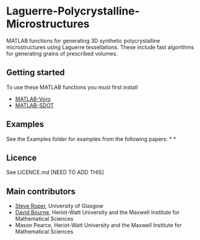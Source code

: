 # Laguerre-Polycrystalline-Microstructures
MATLAB functions for generating 3D synthetic polycrystalline microstructures using Laguerre tessellations. These include fast algorithms for generating grains of prescribed volumes.

## Getting started ##

To use these MATLAB functions you must first install
* [MATLAB-Voro](https://github.com/smr29git/MATLAB-Voro)
* [MATLAB-SDOT](https://github.com/DPBourne/MATLAB-SDOT)

## Examples ##

See the Examples folder for examples from the following papers:
* 
*

## Licence ##

See LICENCE.md [NEED TO ADD THIS]

## Main contributors ##

* [Steve Roper](https://www.gla.ac.uk/schools/mathematicsstatistics/staff/stevenroper/#), University of Glasgow
* [David Bourne](http://www.macs.hw.ac.uk/~db92/), Heriot-Watt University and the Maxwell Institute for Mathematical Sciences
* Mason Pearce, Heriot-Watt University and the Maxwell Institute for Mathematical Sciences
